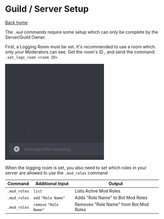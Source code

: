 # Guild / Server Setup

[Back home](../index.md)

The `.mod` commands require some setup which can only be complete by the Server/Guild Owner. 

First, a Logging Room must be set. It's recommended to use a room which only your Moderators can see.
Get the room's ID , and send the command: ```.set_logs_room <room ID>```

![Setting Logs room](./gif/set-logs-room.gif)

When the logging room is set, you also need to set which roles in your server are allowed to use the `.mod_roles` command

| Command      | Additional Input | Output                 |
|--------------|------------------|------------------------|
| `.mod_roles` | `list`           | Lists Active Mod Roles |
| `.mod_roles` | `add` `"Role Name"` | Adds "Role Name" to Bot Mod Roles |
| `.mod_roles` | `remove` `"Role Name"` | Removes "Role Name" from Bot Mod Roles |


